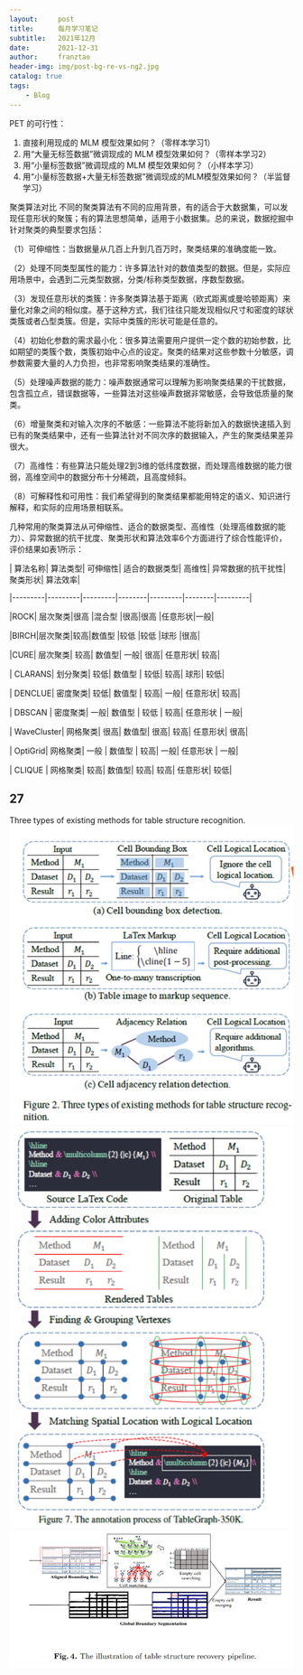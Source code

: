 ```yaml
---
layout:     post
title:      每月学习笔记
subtitle:   2021年12月
date:       2021-12-31
author:     franztao
header-img: img/post-bg-re-vs-ng2.jpg
catalog: true
tags:
    - Blog
---
```



PET 的可行性：
 1. 直接利用现成的 MLM 模型效果如何？（零样本学习1）
 2. 用“大量无标签数据”微调现成的 MLM 模型效果如何？（零样本学习2）
 3. 用“小量标签数据”微调现成的 MLM 模型效果如何？（小样本学习）
 4. 用“小量标签数据+大量无标签数据”微调现成的MLM模型效果如何？（半监督学习）

聚类算法对比
不同的聚类算法有不同的应用背景，有的适合于大数据集，可以发现任意形状的聚簇；有的算法思想简单，适用于小数据集。总的来说，数据挖掘中针对聚类的典型要求包括：

（1）可伸缩性：当数据量从几百上升到几百万时，聚类结果的准确度能一致。

（2）处理不同类型属性的能力：许多算法针对的数值类型的数据。但是，实际应用场景中，会遇到二元类型数据，分类/标称类型数据，序数型数据。

（3）发现任意形状的类簇：许多聚类算法基于距离（欧式距离或曼哈顿距离）来量化对象之间的相似度。基于这种方式，我们往往只能发现相似尺寸和密度的球状类簇或者凸型类簇。但是，实际中类簇的形状可能是任意的。

（4）初始化参数的需求最小化：很多算法需要用户提供一定个数的初始参数，比如期望的类簇个数，类簇初始中心点的设定。聚类的结果对这些参数十分敏感，调参数需要大量的人力负担，也非常影响聚类结果的准确性。

（5）处理噪声数据的能力：噪声数据通常可以理解为影响聚类结果的干扰数据，包含孤立点，错误数据等，一些算法对这些噪声数据非常敏感，会导致低质量的聚类。

（6）增量聚类和对输入次序的不敏感：一些算法不能将新加入的数据快速插入到已有的聚类结果中，还有一些算法针对不同次序的数据输入，产生的聚类结果差异很大。

（7）高维性：有些算法只能处理2到3维的低纬度数据，而处理高维数据的能力很弱，高维空间中的数据分布十分稀疏，且高度倾斜。

（8）可解释性和可用性：我们希望得到的聚类结果都能用特定的语义、知识进行解释，和实际的应用场景相联系。

几种常用的聚类算法从可伸缩性、适合的数据类型、高维性（处理高维数据的能力）、异常数据的抗干扰度、聚类形状和算法效率6个方面进行了综合性能评价，评价结果如表1所示：

| 算法名称| 算法类型| 可伸缩性| 适合的数据类型| 高维性| 异常数据的抗干扰性| 聚类形状| 算法效率|

|---------|---------|---------|--------|---------|--------|---------|

|ROCK| 层次聚类|很高 |混合型 |很高|很高 |任意形状|一般|

|BIRCH|层次聚类|较高|数值型 |较低 |较低 |球形 |很高|

|CURE| 层次聚类| 较高| 数值型| 一般| 很高| 任意形状| 较高|

| CLARANS| 划分聚类| 较低| 数值型 | 较低| 较高| 球形| 较低|

| DENCLUE| 密度聚类| 较低| 数值型 | 较高| 一般| 任意形状| 较高|

| DBSCAN | 密度聚类| 一般| 数值型 | 较低 | 较高| 任意形状 | 一般|

| WaveCluster| 网格聚类| 很高| 数值型| 很高| 较高| 任意形状| 很高|

| OptiGrid| 网格聚类| 一般 | 数值型 | 较高| 一般| 任意形状 | 一般|

| CLIQUE | 网格聚类| 较高| 数值型| 较高| 较高| 任意形状| 较低|

## 27
Three types of existing methods for table structure recognition.
![img.png](img/2021-12-31-monthly_note_202112/img.png)
![img_1.png](img/2021-12-31-monthly_note_202112/img_1.png)
![img_2.png](img/2021-12-31-monthly_note_202112/img_2.png)